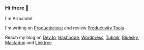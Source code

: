 ### Hi there 👋

I'm Armando!

I'm writing on [Productivityist](https://productivity.ist/) and review [Productivity Tools ](https://productivity.directory/)

Reach my blog on [Dev.to](https://dev.to/productivity), [Hashnode](https://productivityist.hashnode.dev/), [Wordpress](https://productivityteam.wordpress.com/), [Tubmlr](https://www.tumblr.com/productivityteam), [Bluesky](https://bsky.app/profile/productivityist.bsky.social), [Mastadon](https://mastodon.social/@productivity) and [Linktree](https://linktr.ee/productivity.ist)
